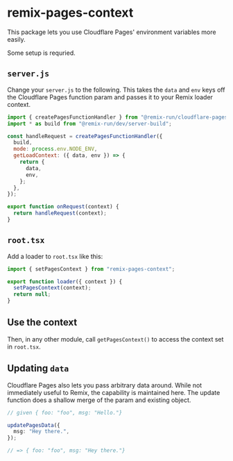 # remix-pages-context

This package lets you use Cloudflare Pages' environment variables more easily.

Some setup is requried.

## `server.js`

Change your `server.js` to the following. This takes the `data` and `env` keys
off the Cloudflare Pages function param and passes it to your Remix loader
context.

```js
import { createPagesFunctionHandler } from "@remix-run/cloudflare-pages";
import * as build from "@remix-run/dev/server-build";

const handleRequest = createPagesFunctionHandler({
  build,
  mode: process.env.NODE_ENV,
  getLoadContext: ({ data, env }) => {
    return {
      data,
      env,
    };
  },
});

export function onRequest(context) {
  return handleRequest(context);
}
```

## `root.tsx`

Add a loader to `root.tsx` like this:

```ts
import { setPagesContext } from "remix-pages-context";

export function loader({ context }) {
  setPagesContext(context);
  return null;
}
```

## Use the context

Then, in any other module, call `getPagesContext()` to access the context set in `root.tsx`.

## Updating `data`

Cloudflare Pages also lets you pass arbitrary data around. While not immediately useful to Remix, the capability is maintained here. The update function does a shallow merge of the param and existing object.

```ts
// given { foo: "foo", msg: "Hello."}

updatePagesData({
  msg: "Hey there.",
});

// => { foo: "foo", msg: "Hey there."}
```

